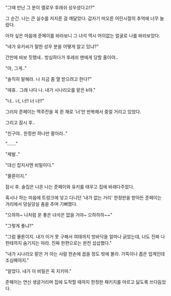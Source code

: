 "그때 만난 그 분이 앨로우 후레쉬 성우셨다고!?"

그 순간. 나는 큰 실수를 저지른 걸 깨달았다. 갑자기 떠오른 어린시절의 추억에 너무 놀랐다.

아차 싶은 마음에 준페이를 바라보니 그 녀석 역시 어이없는 얼굴로 나를 바라보았다.

"네가 유키씨가 말한 성우 분을 어떻게 알고 있냐?"

간만에 바보 짓했네.. 방심하다가 후레쉬 맨에게 당할 줄이야..

"아, 그게.."

"솔직히 말해라. 나 지금 좀 열 받으려고 한다?"

"에휴.. 그래 나다 나. 내가 시나리오를 맡은 k야."

"너.. 너, 너!! 너 너!!"

그러자 준페이는 맥주잔을 꼭 쥔 채로 '너'만 반복해서 중얼 거리고 있었다.

그리고 잠시 후..

"친구야.. 한정판 하나만 팔아라.."

"……."

"제발.."

"대신 잡지사엔 비밀이다."

"물론이지."

잠시 후. 술집은 나온 나는 준페이와 유키를 태우고 집에 바래다주었다.

혹시나 하는 마음에 트렁크에 넣고 다니던 '내가 없는 거리' 한정판을 받아든 준페이는 거리에서 덩실덩실 춤을 추며 기뻐했다.

"으하하~ 나처럼 운 좋은 녀석은 없을 거야~ 으하하하~~"

"그렇게 좋냐?"

"그럼 물론이지. 내가 이거 못 구해서 여태까지 방바닥을 얼마나 긁었는데, 너도 진짜 나한테까지 숨기지는 마라. 진짜 한편으로는 완전 섭섭했다."

"내가 시나리오 맡은 거 아는 사람 한손에 꼽을 정도 밖에 몰라. 가뜩이나 좁은 업계인데 조심해야지."

"알았다. 내가 이 비밀은 꼭 지키마."

준페이는 연신 생글거리며 집에 도착할 때까지 한정판 패키지를 마르고 닳도록 쓰다듬었다.